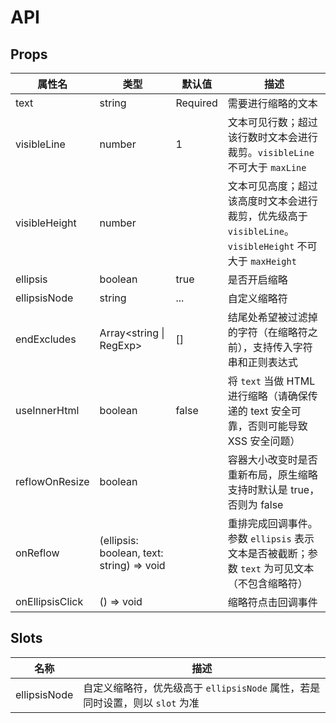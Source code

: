 # API

## Props

| 属性名          | 类型                                      | 默认值   | 描述                                                         |
| --------------- | ----------------------------------------- | -------- | ------------------------------------------------------------ |
| text            | string                                    | Required | 需要进行缩略的文本                                           |
| visibleLine     | number                                    | 1        | 文本可见行数；超过该行数时文本会进行裁剪。`visibleLine` 不可大于 `maxLine` |
| visibleHeight   | number                                    |          | 文本可见高度；超过该高度时文本会进行裁剪，优先级高于 `visibleLine`。`visibleHeight` 不可大于 `maxHeight` |
| ellipsis        | boolean                                   | true     | 是否开启缩略                                                 |
| ellipsisNode    | string                                    | ...      | 自定义缩略符                                                 |
| endExcludes     | Array<string \| RegExp>                   | []       | 结尾处希望被过滤掉的字符（在缩略符之前），支持传入字符串和正则表达式    |
| useInnerHtml    | boolean                                   | false    | 将 `text` 当做 HTML 进行缩略（请确保传递的 text 安全可靠，否则可能导致 XSS 安全问题） |
| reflowOnResize  | boolean                                   |          | 容器大小改变时是否重新布局，原生缩略支持时默认是 true，否则为 false |
| onReflow        | (ellipsis: boolean, text: string) => void |          | 重排完成回调事件。参数 `ellipsis` 表示文本是否被截断；参数 `text` 为可见文本（不包含缩略符） |
| onEllipsisClick | () => void                                |          | 缩略符点击回调事件                                           |

## Slots

| 名称         | 描述                                                         |
| ------------ | ------------------------------------------------------------ |
| ellipsisNode | 自定义缩略符，优先级高于 `ellipsisNode` 属性，若是同时设置，则以 `slot` 为准 |


